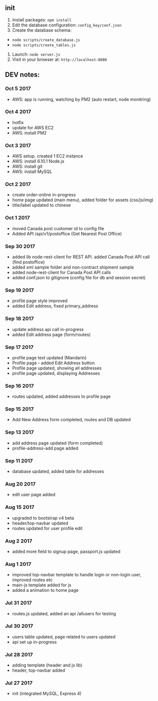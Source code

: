 ## init

1. Install packages: `npm install`
1. Edit the database configuration: `config_key/conf.json`
1. Create the database schema: 
  * `node scripts/create_database.js`
  * `node scripts/create_tables.js`
1. Launch: `node server.js`
1. Visit in your browser at: `http://localhost:8080`



## DEV notes:<br>

### Oct 5 2017
* AWS: app is running, watching by PM2 (auto restart, node monitring)

### Oct 4 2017
* hotfix
* update for AWS EC2
* AWS: install PM2

### Oct 3 2017
* AWS setup. created 1 EC2 instance
* AWS: install 6.10.1 Node.js
* AWS: install git
* AWS: install MySQL

### Oct 2 2017
* create order-online in-progress
* home page updated (main menu), added folder for assets (css/js/img)
* title/label updated to chinese

### Oct 1 2017
* moved Canada post customer id to config file
* Added API /api/v1/postoffice (Get Nearest Post Office)

### Sep 30 2017
* added lib node-rest-client for REST API. added Canada Post API call (find postoffice)
* added xml sample folder and non-contract shipment sample
* added node-rest-client for Canada Post API calls
* added conf.json to gitignore (config file for db and session secret)

### Sep 19 2017
* profile page style improved
* added Edit address, fixed primary_address

### Sep 18 2017
* update address api call in-progress
* added Edit address page (form/routes)

### Sep 17 2017
* profile page text updated (Mandarin)
* Profile page - added Edit Address button
* Profile page updated, showing  all addresses
* profile page updated, displaying Addresses

### Sep 16 2017
* routes updated, added addresses to profile page

### Sep 15 2017
* Add New Address form completed, routes and DB updated

### Sep 13 2017
* add address page updated (form completed)
* profile-address-add page added

### Sep 11 2017
* database updated, added table for addresses

### Aug 20 2017
* edit user page added

### Aug 15 2017
* upgraded to bootstrap v4 beta
* header/top-navbar updated
* routes updated for user profile edit

### Aug 2 2017
* added more field to signup page, passport.js updated

### Aug 1 2017
* improved top-navbar template to handle login or non-login user, improved routes etc
* main-js template added for js
* added a animation to home page

### Jul 31 2017
* routes.js updated, added an api /allusers for testing

### Jul 30 2017
* users table updated, page related to users updated
* api set up in-progress

### Jul 28 2017
* adding template (header and js lib)
* header, top-navbar added

### Jul 27 2017
* init (integrated MySQL, Express 4)
